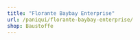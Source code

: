 ```yaml
---
title: "Florante Baybay Enterprise"
url: /paniqui/florante-baybay-enterprise/
shop: Baustoffe
---
```

